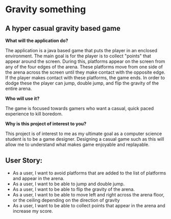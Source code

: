 # Gravity something

## A hyper casual gravity based game

**What will the application do?**

The application is a java based game that puts the player in an enclosed environment. The main goal is for the player 
is to collect "points" that appear around the screen. During this, platforms appear on the screen from any of the four 
edges of the arena. These platforms move from one side of the arena across the screen until they make contact with the 
opposite edge. If the player makes contact with these platforms, the game ends. In order to dodge these the player 
can jump, double jump, and flip the gravity of the entire arena.

**Who will use it?**

The game is focused towards gamers who want a casual, quick paced experience to kill boredom.

**Why is this project of interest to you?**

This project is of interest to me as my ultimate goal as a computer science student is to be a game designer. Designing
a casual game such as this will allow me to understand what makes game enjoyable and replayable.


## User Story:
- As a user, I want to avoid platforms that are added to the list of platforms and appear in the arena.
- As a user, I want to be able to jump and double jump.
- As a user, I want to be able to flip the gravity of the arena.
- As a user, I want to be able to move left and right across the arena floor, or the ceiling depending on the direction 
of gravity
- As a user, I want to be able to collect points that appear in the arena and increase my score.

